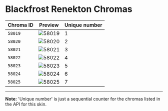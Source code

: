 # Blackfrost Renekton Chromas

| Chroma ID | Preview | Unique number |
|---|---|---|
| `58019` | ![58019](https://raw.communitydragon.org/latest/plugins/rcp-be-lol-game-data/global/default/v1/champion-chroma-images/58/58019.png) | 1 |
| `58020` | ![58020](https://raw.communitydragon.org/latest/plugins/rcp-be-lol-game-data/global/default/v1/champion-chroma-images/58/58020.png) | 2 |
| `58021` | ![58021](https://raw.communitydragon.org/latest/plugins/rcp-be-lol-game-data/global/default/v1/champion-chroma-images/58/58021.png) | 3 |
| `58022` | ![58022](https://raw.communitydragon.org/latest/plugins/rcp-be-lol-game-data/global/default/v1/champion-chroma-images/58/58022.png) | 4 |
| `58023` | ![58023](https://raw.communitydragon.org/latest/plugins/rcp-be-lol-game-data/global/default/v1/champion-chroma-images/58/58023.png) | 5 |
| `58024` | ![58024](https://raw.communitydragon.org/latest/plugins/rcp-be-lol-game-data/global/default/v1/champion-chroma-images/58/58024.png) | 6 |
| `58025` | ![58025](https://raw.communitydragon.org/latest/plugins/rcp-be-lol-game-data/global/default/v1/champion-chroma-images/58/58025.png) | 7 |

---

**Note:** 'Unique number' is just a sequential counter for the chromas listed in the API for this skin.